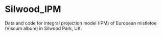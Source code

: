 # Silwood_IPM
Data and code for integral projection model (IPM) of European mistletoe (Viscum album) in Silwood Park, UK. 
